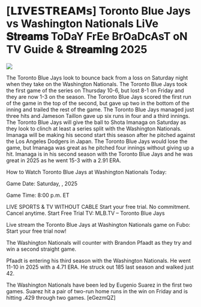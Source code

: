 #  [𝗟𝗜𝗩𝗘𝗦𝗧𝗥𝗘𝗔𝗠𝘀] Toronto Blue Jays vs Washington Nationals LiVe 𝐒𝐭𝐫𝐞𝐚𝐦𝐬 ToDaY FrEe BrOaDcAsT oN TV Guide & 𝐒𝐭𝐫𝐞𝐚𝐦𝐢𝐧𝐠  2025  
  
  
[![](https://i.imgur.com/qSNzIqt.png)](https://movie.rssnews.media/rnzVpeq.php)  
  
The Toronto Blue Jays look to bounce back from a loss on Saturday night when they take on the Washington Nationals. The Toronto Blue Jays took the first game of the series on Thursday 10-6, but lost 8-1 on Friday and they are now 1-3 on the season. The Toronto Blue Jays scored the first run of the game in the top of the second, but gave up two in the bottom of the inning and trailed the rest of the game. The Toronto Blue Jays managed just three hits and Jameson Taillon gave up six runs in four and a third innings. The Toronto Blue Jays will give the ball to Shota Imanaga on Saturday as they look to clinch at least a series split with the Washington Nationals. Imanaga will be making his second start this season after he pitched against the Los Angeles Dodgers in Japan. The Toronto Blue Jays would lose the game, but Imanaga was great as he pitched four innings without giving up a hit. Imanaga is in his second season with the Toronto Blue Jays and he was great in 2025 as he went 15-3 with a 2.91 ERA.

How to Watch Toronto Blue Jays at Washington Nationals Today:

Game Date: Saturday, , 2025

Game Time: 8:00 p.m. ET

LIVE SPORTS & TV WITHOUT CABLE
Start your free trial. No commitment. Cancel anytime.
Start Free Trial
TV: MLB.TV – Toronto Blue Jays

Live stream the Toronto Blue Jays at Washington Nationals game on Fubo: Start your free trial now!

The Washington Nationals will counter with Brandon Pfaadt as they try and win a second straight game.

Pfaadt is entering his third season with the Washington Nationals. He went 11-10 in 2025 with a 4.71 ERA. He struck out 185 last season and walked just 42.

The Washington Nationals have been led by Eugenio Suarez in the first two games. Suarez hit a pair of two-run home runs in the win on Friday and is hitting .429 through two games. [eGezmQZ]